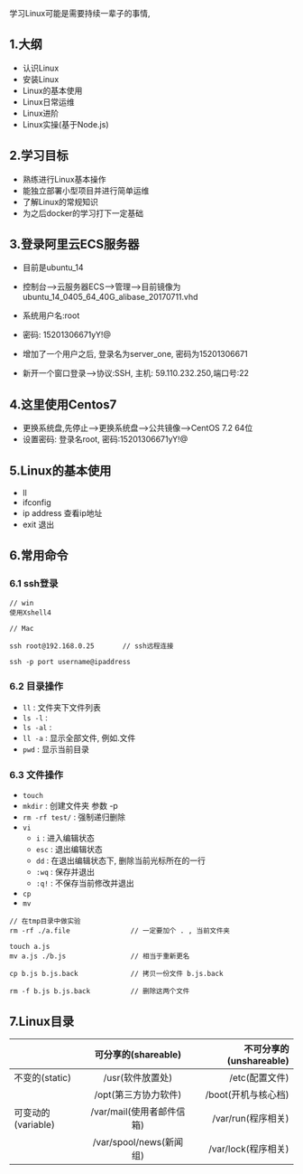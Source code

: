 
学习Linux可能是需要持续一辈子的事情,

## 1.大纲

- 认识Linux
- 安装Linux
- Linux的基本使用
- Linux日常运维
- Linux进阶
- Linux实操(基于Node.js)

## 2.学习目标

- 熟练进行Linux基本操作
- 能独立部署小型项目并进行简单运维
- 了解Linux的常规知识
- 为之后docker的学习打下一定基础

## 3.登录阿里云ECS服务器

- 目前是ubuntu_14
- 控制台-->云服务器ECS-->管理-->目前镜像为ubuntu_14_0405_64_40G_alibase_20170711.vhd

- 系统用户名:root
- 密码: 15201306671yY!@
- 增加了一个用户之后, 登录名为server_one, 密码为15201306671
- 新开一个窗口登录-->协议:SSH, 主机: 59.110.232.250,端口号:22

## 4.这里使用Centos7

- 更换系统盘,先停止-->更换系统盘-->公共镜像-->CentOS 7.2 64位
- 设置密码: 登录名root, 密码:15201306671yY!@

## 5.Linux的基本使用

- ll
- ifconfig
- ip address  查看ip地址
- exit        退出

## 6.常用命令

### 6.1 ssh登录

```
// win
使用Xshell4

// Mac

ssh root@192.168.0.25       // ssh远程连接

ssh -p port username@ipaddress

```

### 6.2 目录操作

- `ll`    : 文件夹下文件列表
- `ls -l` :
- `ls -al` :
- `ll -a` : 显示全部文件, 例如.文件
- `pwd` : 显示当前目录

### 6.3 文件操作

- `touch`
- `mkdir` : 创建文件夹 参数 -p
- `rm -rf test/` : 强制递归删除
- `vi`
    - `i` : 进入编辑状态
    - `esc` : 退出编辑状态
    - `dd` : 在退出编辑状态下, 删除当前光标所在的一行
    - `:wq` : 保存并退出
    - `:q!` : 不保存当前修改并退出
- `cp`
- `mv`

```
// 在tmp目录中做实验
rm -rf ./a.file               // 一定要加个 . , 当前文件夹

touch a.js
mv a.js ./b.js                // 相当于重新更名

cp b.js b.js.back             // 拷贝一份文件 b.js.back

rm -f b.js b.js.back          // 删除这两个文件

```


## 7.Linux目录

|  | 可分享的(shareable) | 不可分享的(unshareable) |
| - | :-: | -: |
| 不变的(static) | /usr(软件放置处) | /etc(配置文件) |
|   | /opt(第三方协力软件) | /boot(开机与核心档) |
| 可变动的(variable) | /var/mail(使用者邮件信箱) | /var/run(程序相关) |
|   | /var/spool/news(新闻组) | /var/lock(程序相关) |


